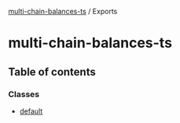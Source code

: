 [multi-chain-balances-ts](README.md) / Exports

# multi-chain-balances-ts

## Table of contents

### Classes

- [default](classes/default.md)
